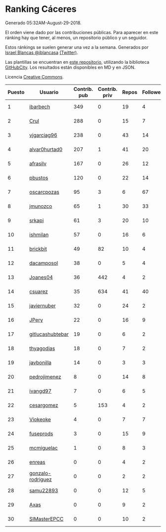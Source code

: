 # Ranking Cáceres

Generado 05:32AM-August-29-2018.

El orden viene dado por las contribuciones públicas. Para aparecer en este ránking hay que tener, al menos, un repositorio público y un seguidor.

Estos ránkings se suelen generar una vez a la semana. Generados por [Israel Blancas @iblancasa](https://github.com/iblancasa/) [(Twitter)](https://twitter.com/iblancasa).

Las plantillas se encuentran en [este repositorio](https://github.com/iblancasa/GH-Spanish-Ranking), utilizando la biblioteca [GitHubCity](https://github.com/iblancasa/GitHubCity). Los resultados están disponibles en MD y en JSON.

Licencia [Creative Commons](https://creativecommons.org/licenses/by/4.0/).

| Puesto   |  Usuario  | Contrib. pub | Contrib. priv |Repos| Followers | Desde |  Avatar  |
|----------|-----------|--------------|---------------|-----|-----------|-------|----------|
|1|[ibarbech](https://github.com/ibarbech)|349|0|19|4|2015-09-20|![ibarbech]()|
|2|[Crul](https://github.com/Crul)|288|0|15|7|2013-09-29|![Crul]()|
|3|[vjgarciag96](https://github.com/vjgarciag96)|238|0|43|14|2016-07-01|![vjgarciag96]()|
|4|[alvar0hurtad0](https://github.com/alvar0hurtad0)|207|1|41|20|2011-10-15|![alvar0hurtad0]()|
|5|[afrasilv](https://github.com/afrasilv)|167|0|26|12|2014-10-15|![afrasilv]()|
|6|[pbustos](https://github.com/pbustos)|120|0|22|14|2013-12-06|![pbustos]()|
|7|[oscarcpozas](https://github.com/oscarcpozas)|95|3|6|67|2013-01-27|![oscarcpozas]()|
|8|[jmunozco](https://github.com/jmunozco)|65|1|30|33|2012-11-23|![jmunozco]()|
|9|[srkapi](https://github.com/srkapi)|61|3|20|10|2015-02-08|![srkapi]()|
|10|[ishmilan](https://github.com/ishmilan)|57|0|16|6|2014-10-07|![ishmilan]()|
|11|[brickbit](https://github.com/brickbit)|49|82|10|4|2016-06-02|![brickbit]()|
|12|[dacamposol](https://github.com/dacamposol)|38|0|5|4|2016-01-27|![dacamposol]()|
|13|[Joanes04](https://github.com/Joanes04)|36|442|4|2|2014-11-25|![Joanes04]()|
|14|[csuarez](https://github.com/csuarez)|35|634|41|40|2011-03-21|![csuarez]()|
|15|[javiernuber](https://github.com/javiernuber)|32|0|24|2|2011-06-16|![javiernuber]()|
|16|[JPery](https://github.com/JPery)|22|0|16|9|2015-02-18|![JPery]()|
|17|[gitlucashubtebar](https://github.com/gitlucashubtebar)|19|0|6|2|2018-02-06|![gitlucashubtebar]()|
|18|[thyagodias](https://github.com/thyagodias)|18|0|7|2|2017-09-08|![thyagodias]()|
|19|[javbonilla](https://github.com/javbonilla)|14|0|3|3|2011-10-12|![javbonilla]()|
|20|[pedrojimenez](https://github.com/pedrojimenez)|8|0|14|8|2011-09-12|![pedrojimenez]()|
|21|[ivangd97](https://github.com/ivangd97)|7|0|6|5|2014-05-06|![ivangd97]()|
|22|[cesargomez](https://github.com/cesargomez)|5|153|4|2|2013-02-14|![cesargomez]()|
|23|[Viokeoke](https://github.com/Viokeoke)|4|0|7|7|2015-10-23|![Viokeoke]()|
|24|[fuseprods](https://github.com/fuseprods)|3|0|15|9|2012-12-15|![fuseprods]()|
|25|[mcmiguelac](https://github.com/mcmiguelac)|1|0|8|3|2014-05-07|![mcmiguelac]()|
|26|[enreas](https://github.com/enreas)|0|0|4|2|2011-11-07|![enreas]()|
|27|[gonzalo-rodriguez](https://github.com/gonzalo-rodriguez)|0|0|2|2|2013-04-02|![gonzalo-rodriguez]()|
|28|[samu22893](https://github.com/samu22893)|0|0|12|5|2013-10-30|![samu22893]()|
|29|[Axas](https://github.com/Axas)|0|0|9|2|2015-03-04|![Axas]()|
|30|[SIMasterEPCC](https://github.com/SIMasterEPCC)|0|0|10|2|2017-03-16|![SIMasterEPCC]()|
